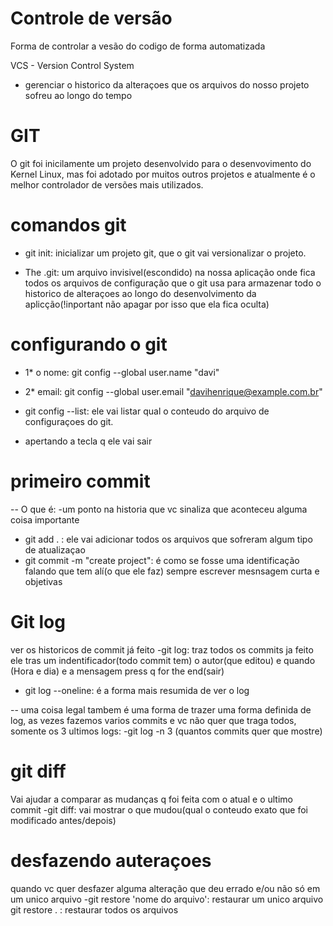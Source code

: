 # Controle de versão
Forma de controlar a vesão do codigo de forma automatizada

VCS - Version Control System
 - gerenciar o historico da alteraçoes que os arquivos do nosso projeto
 sofreu ao longo do tempo

 # GIT
  O git foi inicilamente um projeto desenvolvido para o desenvovimento
  do Kernel Linux, mas foi adotado por muitos outros projetos e atualmente
  é o melhor controlador de versões mais utilizados.

  # comandos git
  - git init: inicializar um projeto git, que o git vai versionalizar o projeto.
  
  - The .git: um arquivo invisivel(escondido) na nossa aplicação onde fica todos os
  arquivos de configuração que o git usa para armazenar todo o historico de alteraçoes ao longo
  do desenvolvimento da aplicção(!inportant não apagar por isso que ela fica oculta)

  # configurando o git 
  - 1* o nome: git config --global user.name "davi"
  - 2* email: git config --global user.email "davihenrique@example.com.br"

  - git config --list: ele vai listar qual o conteudo do arquivo de configuraçoes do git.
  - apertando a tecla q ele vai sair

  # primeiro commit 
  -- O que é:
  -um ponto na historia que vc sinaliza que aconteceu alguma coisa importante 
  - git add . : ele vai adicionar todos os arquivos que sofreram algum tipo de atualizaçao
  - git commit -m "create project": é como se fosse uma identificação falando que tem alí(o que ele faz)
  sempre escrever mesnsagem curta e objetivas
  
  # Git log
  ver os historicos de commit já feito 
  -git log: traz todos os commits ja feito
  ele tras um indentificador(todo commit tem)
  o autor(que editou)
  e quando (Hora e dia)
  e a mensagem
  press q for the end(sair)

  - git log --oneline: é a forma mais resumida de ver o log

  -- uma coisa legal tambem é uma forma de trazer uma forma definida de log,
  as vezes fazemos varios commits e vc não quer que traga todos, somente os 3 ultimos logs:
  -git log -n 3 (quantos commits quer que mostre)

 # git diff
 Vai ajudar a comparar as mudanças q foi feita com o atual e o ultimo commit
  -git diff: vai mostrar o que mudou(qual o conteudo exato que foi modificado antes/depois)

  # desfazendo auteraçoes
  quando vc quer desfazer alguma alteração que deu errado e/ou não só em um unico arquivo
  -git restore 'nome do arquivo': restaurar um unico arquivo
  git restore . : restaurar todos os arquivos